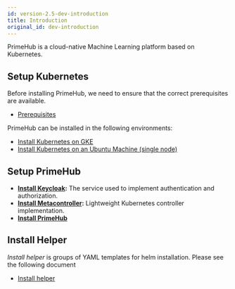 ```yaml
---
id: version-2.5-dev-introduction
title: Introduction
original_id: dev-introduction
---
```


PrimeHub is a cloud-native Machine Learning platform based on Kubernetes.

## Setup Kubernetes

Before installing PrimeHub, we need to ensure that the correct prerequisites are available.

- [Prerequisites](getting_started/prerequisites.md)

PrimeHub can be installed in the following environments:

- [Install Kubernetes on GKE](getting_started/kubernetes_on_gke.md)
- [Install Kubernetes on an Ubuntu Machine (single node)](getting_started/kubernetes_on_ubuntu_machine.md)

## Setup PrimeHub

- **[Install Keycloak](getting_started/install_keycloak.md):** The service used to implement authentication and authorization.
- **[Install Metacontroller](getting_started/install_metacontroller.md):**  Lightweight Kubernetes controller implementation.
- **[Install PrimeHub](getting_started/install_primehub.md)**

## Install Helper

*Install helper* is groups of YAML templates for helm installation. Please see the following document

- [Install helper](getting_started/install_helper_intro.md)
